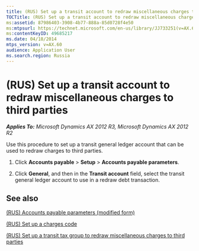 ```yaml
---
title: (RUS) Set up a transit account to redraw miscellaneous charges to third parties
TOCTitle: (RUS) Set up a transit account to redraw miscellaneous charges to third parties
ms:assetid: 87986403-3908-4b77-888a-85d0728f4e50
ms:mtpsurl: https://technet.microsoft.com/en-us/library/JJ733251(v=AX.60)
ms:contentKeyID: 49685217
ms.date: 04/18/2014
mtps_version: v=AX.60
audience: Application User
ms.search.region: Russia
---
```


# (RUS) Set up a transit account to redraw miscellaneous charges to third parties 


_**Applies To:** Microsoft Dynamics AX 2012 R3, Microsoft Dynamics AX 2012 R2_

Use this procedure to set up a transit general ledger account that can be used to redraw charges to third parties.

1.  Click **Accounts payable** \> **Setup** \> **Accounts payable parameters**.

2.  Click **General**, and then in the **Transit account** field, select the transit general ledger account to use in a redraw debt transaction.

## See also

[(RUS) Accounts payable parameters (modified form)](https://technet.microsoft.com/en-us/library/jj923609\(v=ax.60\))

[(RUS) Set up a charges code](rus-set-up-a-charges-code.md)

[(RUS) Set up a transit tax group to redraw miscellaneous charges to third parties](rus-set-up-a-transit-tax-group-to-redraw-miscellaneous-charges-to-third-parties.md)

  


